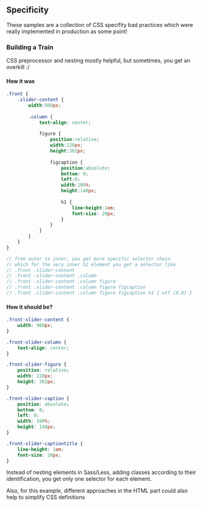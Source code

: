 ## Specificity
These samples are a collection of CSS specifity bad practices which were really implemented in production as some point!

### Building a Train
CSS preprocessor and nesting mostly helpful, but sometimes, you get an overkill :/

#### How it was
```SCSS
.front {    
	.slider-content {
    	width:960px;
        
    	.column {
        	text-align: center;
            
          	figure {
            	position:relative;
          		width:228px;
          		height:362px;
            
            	figcaption {
                	position:absolute;
              		bottom: 0;
            		left:0;
            		width:100%;
            		height:140px;
                
                	h1 {
                    	line-height:1em;
              			font-size: 20px;
                  	}
              	}
          	}
        }
    }
}

// from outer to inner, you get more specific selector chain
// which for the very inner h1 element you get a selector like
// .front .slider-content
// .front .slider-content .column
// .front .slider-content .column figure
// .front .slider-content .column figure figcaption
// .front .slider-content .column figure figcaption h1 { wtf (X.X) }
```

#### How it should be?
```CSS
.front-slider-content {
	width: 960px;
}

.front-slider-column {
	text-align: center;
}

.front-slider-figure {
	position: relative;
    width: 228px;
    height: 362px;
}

.front-slider-caption {
	position: absolute;
    bottom: 0;
    left: 0;
    width: 100%;
    height: 140px;
}

.front-slider-captiontitle {
	line-height: 1em;
    font-size: 20px;
}
```
Instead of nesting elements in Sass/Less, adding classes according to their identification, you get only one selector for each element. 

Also, for this example, different approaches in the HTML part could also help to simplify CSS definitions
